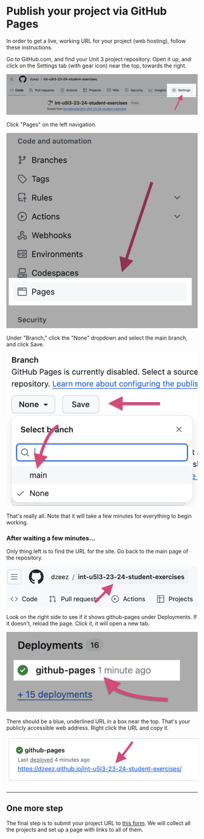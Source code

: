 # Publish your project via GitHub Pages

In order to get a live, working URL for your project (web hosting), follow these instructions.

Go to GitHub.com, and find your Unit 3 project repository. Open it up, and click on the Settings tab (with gear icon) near the top, towards the right.

![GitHub Settings icon](images/github_settings.png)

Click "Pages" on the left navigation.

![Pages option](images/github_pages.png)

Under "Branch," click the "None" dropdown and select the main branch, and click Save.

![main branch selection](images/github_branch_selection.png)

That's really all. Note that it will take a few minutes for everything to begin working.

### After waiting a few minutes...

Only thing left is to find the URL for the site. Go back to the main page of the repository.

![repository root](images/github_repo.png)

Look on the right side to see if it shows github-pages under Deployments. If it doesn't, reload the page. Click it, it will open a new tab. 

![deployment](images/github_deployment.png)

There should be a blue, underlined URL in a box near the top. That's your publicly accessible web address. Right click the URL and copy it.

![GitHub Pages deployment URL](images/github_pages_deployed.png)

---
## One more step
The final step is to submit your project URL to [this form](https://forms.gle/UmPXoB9yhZt3TVRe6). We will collect all the projects and set up a page with links to all of them.
